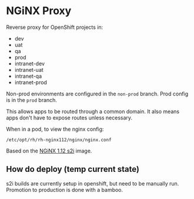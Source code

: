 # NGiNX Proxy

Reverse proxy for OpenShift projects in:
* dev
* uat
* qa
* prod
* intranet-dev
* intranet-uat
* intranet-qa
* intranet-prod

Non-prod environments are configured in the `non-prod` branch.  Prod config is in the `prod` branch.

This allows apps to be routed through a common domain.  It also means apps don't have to expose routes unless necessary.

When in a pod, to view the nginx config:
```
/etc/opt/rh/rh-nginx112/nginx/nginx.conf
```

Based on the [NGiNX 1.12 s2i](https://github.com/sclorg/nginx-container/tree/master/1.12) image.

## How do deploy (temp current state)
s2i builds are currently setup in openshift, but need to be manually run.
Promotion to production is done with a bamboo.
 